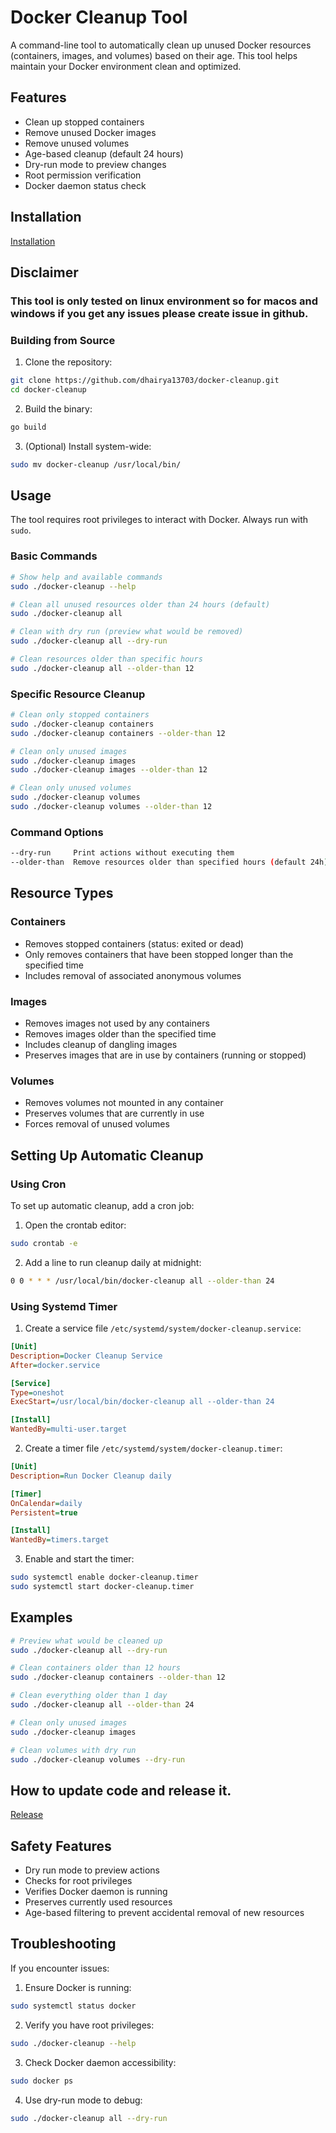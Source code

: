 # Docker Cleanup Tool

A command-line tool to automatically clean up unused Docker resources (containers, images, and volumes) based on their age. This tool helps maintain your Docker environment clean and optimized.

## Features

- Clean up stopped containers
- Remove unused Docker images
- Remove unused volumes
- Age-based cleanup (default 24 hours)
- Dry-run mode to preview changes
- Root permission verification
- Docker daemon status check

## Installation

[Installation](INSTALL.md)

## Disclaimer
### This tool is only tested on linux environment so for macos and windows if you get any issues please create issue in github.

### Building from Source

1. Clone the repository:
```bash
git clone https://github.com/dhairya13703/docker-cleanup.git
cd docker-cleanup
```

2. Build the binary:
```bash
go build
```

3. (Optional) Install system-wide:
```bash
sudo mv docker-cleanup /usr/local/bin/
```

## Usage

The tool requires root privileges to interact with Docker. Always run with `sudo`.

### Basic Commands

```bash
# Show help and available commands
sudo ./docker-cleanup --help

# Clean all unused resources older than 24 hours (default)
sudo ./docker-cleanup all

# Clean with dry run (preview what would be removed)
sudo ./docker-cleanup all --dry-run

# Clean resources older than specific hours
sudo ./docker-cleanup all --older-than 12
```

### Specific Resource Cleanup

```bash
# Clean only stopped containers
sudo ./docker-cleanup containers
sudo ./docker-cleanup containers --older-than 12

# Clean only unused images
sudo ./docker-cleanup images
sudo ./docker-cleanup images --older-than 12

# Clean only unused volumes
sudo ./docker-cleanup volumes
sudo ./docker-cleanup volumes --older-than 12
```

### Command Options

```bash
--dry-run     Print actions without executing them
--older-than  Remove resources older than specified hours (default 24h)
```

## Resource Types

### Containers
- Removes stopped containers (status: exited or dead)
- Only removes containers that have been stopped longer than the specified time
- Includes removal of associated anonymous volumes

### Images
- Removes images not used by any containers
- Removes images older than the specified time
- Includes cleanup of dangling images
- Preserves images that are in use by containers (running or stopped)

### Volumes
- Removes volumes not mounted in any container
- Preserves volumes that are currently in use
- Forces removal of unused volumes

## Setting Up Automatic Cleanup

### Using Cron

To set up automatic cleanup, add a cron job:

1. Open the crontab editor:
```bash
sudo crontab -e
```

2. Add a line to run cleanup daily at midnight:
```bash
0 0 * * * /usr/local/bin/docker-cleanup all --older-than 24
```

### Using Systemd Timer

1. Create a service file `/etc/systemd/system/docker-cleanup.service`:
```ini
[Unit]
Description=Docker Cleanup Service
After=docker.service

[Service]
Type=oneshot
ExecStart=/usr/local/bin/docker-cleanup all --older-than 24

[Install]
WantedBy=multi-user.target
```

2. Create a timer file `/etc/systemd/system/docker-cleanup.timer`:
```ini
[Unit]
Description=Run Docker Cleanup daily

[Timer]
OnCalendar=daily
Persistent=true

[Install]
WantedBy=timers.target
```

3. Enable and start the timer:
```bash
sudo systemctl enable docker-cleanup.timer
sudo systemctl start docker-cleanup.timer
```

## Examples

```bash
# Preview what would be cleaned up
sudo ./docker-cleanup all --dry-run

# Clean containers older than 12 hours
sudo ./docker-cleanup containers --older-than 12

# Clean everything older than 1 day
sudo ./docker-cleanup all --older-than 24

# Clean only unused images
sudo ./docker-cleanup images

# Clean volumes with dry run
sudo ./docker-cleanup volumes --dry-run
```

## How to update code and release it.
[Release](RELEASE.md)

## Safety Features

- Dry run mode to preview actions
- Checks for root privileges
- Verifies Docker daemon is running
- Preserves currently used resources
- Age-based filtering to prevent accidental removal of new resources

## Troubleshooting

If you encounter issues:

1. Ensure Docker is running:
```bash
sudo systemctl status docker
```

2. Verify you have root privileges:
```bash
sudo ./docker-cleanup --help
```

3. Check Docker daemon accessibility:
```bash
sudo docker ps
```

4. Use dry-run mode to debug:
```bash
sudo ./docker-cleanup all --dry-run
```
